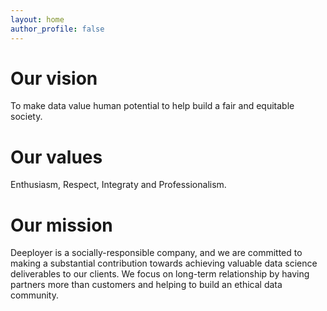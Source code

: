 ```yaml
---
layout: home
author_profile: false
---
```


# Our vision

To make data value human potential to help build a fair and equitable society. 

# Our values

Enthusiasm, Respect, Integraty and Professionalism.

# Our mission

Deeployer is a socially-responsible company, and we are committed to making a substantial contribution towards achieving valuable data science deliverables to our clients. We focus on long-term relationship by having partners more than customers and helping to build an ethical data community.
